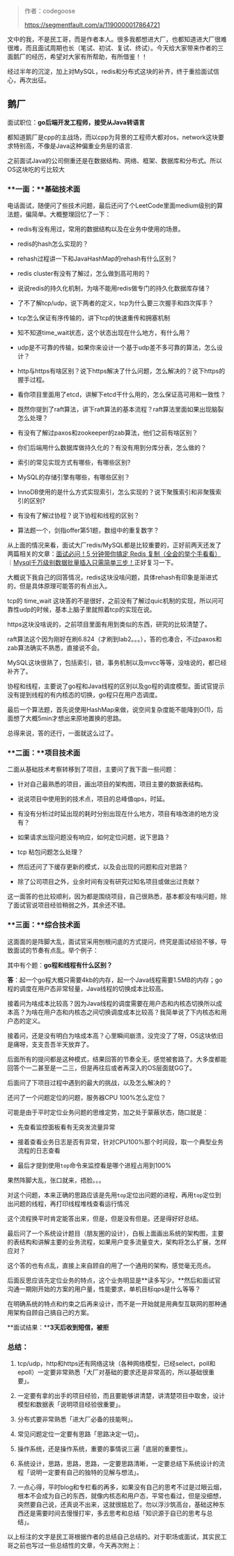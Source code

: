 > 作者：codegoose
>
> https://segmentfault.com/a/1190000017864721

文中的我，不是民工哥，而是作者本人。很多我都想进大厂，也都知道进大厂很难很难，而且面试周期也长（笔试、初试、复试、终试）。今天给大家带来作者的三面鹅厂的经历，希望对大家有所帮助，有所借鉴！！

经过半年的沉淀，加上对MySQL，redis和分布式这块的补齐，终于重拾面试信心，再次出征。

## **鹅厂**

面试职位：**go后端开发工程师，接受从Java转语言**

都知道鹅厂是cpp的主战场，而以cpp为背景的工程师大都对os，network这块要求特别高，不像是Java这种偏重业务层的语言.

之前面试Java的公司侧重还是在数据结构、网络、框架、数据库和分布式。所以OS这块吃的亏比较大

### **一面：****基础技术面**

电话面试，随便问了些技术问题，最后还问了个LeetCode里面medium级别的算法题，偏简单。大概整理回忆了一下：

*   redis有没有用过，常用的数据结构以及在业务中使用的场景。

*   redis的hash怎么实现的？

*   rehash过程讲一下和JavaHashMap的rehash有什么区别？

*   redis cluster有没有了解过，怎么做到高可用的？

*   说说redis的持久化机制，为啥不能用redis做专门的持久化数据库存储？

*   了不了解tcp/udp，说下两者的定义，tcp为什么要三次握手和四次挥手？

*   tcp怎么保证有序传输的，讲下tcp的快速重传和拥塞机制

*   知不知道time_wait状态，这个状态出现在什么地方，有什么用？

*   udp是不可靠的传输，如果你来设计一个基于udp差不多可靠的算法，怎么设计？

*   http与https有啥区别？说下https解决了什么问题，怎么解决的？说下https的握手过程。

*   看你项目里面用了etcd，讲解下etcd干什么用的，怎么保证高可用和一致性？

*   既然你提到了raft算法，讲下raft算法的基本流程？raft算法里面如果出现脑裂怎么处理？

*   有没有了解过paxos和zookeeper的zab算法，他们之前有啥区别？

*   你们后端用什么数据库做持久化的？有没有用到分库分表，怎么做的？

*   索引的常见实现方式有哪些，有哪些区别?

*   MySQL的存储引擎有哪些，有哪些区别？

*   InnoDB使用的是什么方式实现索引，怎么实现的？说下聚簇索引和非聚簇索引的区别?

*   有没有了解过协程？说下协程和线程的区别？

*   算法题一个，剑指offer第51题，数组中的重复数字？

从上面的情况来看，面试大厂redis/MySQL都是比较重要的，正好前两天还发了两篇相关的文章：[面试必问！5 分钟带你搞定 Redis 复制（全会的举个手看看）](http://mp.weixin.qq.com/s?__biz=MzI0MDQ4MTM5NQ==&mid=2247489834&idx=1&sn=f7489d3f0d5a7ae59af03d80115b6f48&chksm=e91b7c36de6cf5209c02b932950aedf8c59ac4e12959da1fd2bc15aa57130ab8cbceac1c80af&scene=21#wechat_redirect)｜[Mysql千万级别数据批量插入只需简单三步！](http://mp.weixin.qq.com/s?__biz=MzI0MDQ4MTM5NQ==&mid=2247489836&idx=1&sn=3bc67407eae4e13ed5bfb161a34c68a4&chksm=e91b7c30de6cf5265cfc80792ec2a65aba305664584c2d1851392da09a6414fda5640186f0b3&scene=21#wechat_redirect)正好复习一下。

大概说下我自己的回答情况，redis这块没啥问题，具体rehash有印象是渐进式的，但是具体原理可能答的有点出入。

tcp的 time_wait 这块答的不是很好，之前没有了解过quic机制的实现，所以问可靠性udp的时候，基本上脑子里就照着tcp的实现在说。

https这块没啥说的，之前项目里面有用到类似的东西，研究的比较清楚了。

raft算法这个因为刚好在刷6.824（才刷到lab2。。。），答的也凑合，不过paxos和zab算法确实不熟悉，直接说不会。

MySQL这块很熟了，包括索引，锁，事务机制以及mvcc等等，没啥说的，都已经补齐了。

协程和线程，主要说了go程和Java线程的区别以及go程的调度模型。面试官提示没有提到线程的有内核态的切换，go程只在用户态调度。

最后一个算法题，首先说使用HashMap来做，说空间复杂度能不能降到O(1)，后面想了大概5min才想出来原地置换的思路。

总得来说，答的还行，一面就这么过了。

### **二面：****项目技术面**

二面从基础技术考察转移到了项目，主要问了我下面一些问题：

*   针对自己最熟悉的项目，画出项目的架构图，项目主要的数据表结构。

*   说说项目中使用到的技术点，项目的总峰值qps，时延。

*   有没有分析过时延出现的耗时分别出现在什么地方，项目有啥改进的地方没有？

*   如果请求出现问题没有响应，如何定位问题，说下思路？

*   tcp 粘包问题怎么处理？

*   然后还问了下缓存更新的模式，以及会出现的问题和应对思路？

*   除了公司项目之外，业余时间有没有研究过知名项目或做出过贡献？

这一面答的也比较顺利，因为都是围绕项目，自己很熟悉，基本都没有啥问题，除了面试官说项目经验稍弱之外，其余还不错。

### **三面：****综合技术面**

这面面的是阵脚大乱，面试官采用刨根问底的方式提问，终究是面试经验不够，导致面试的节奏有点乱。举个例子：

其中有个题：**go程和线程有什么区别？**

**答**：起一个go程大概只需要4kb的内存，起一个Java线程需要1.5MB的内存；go程的调度在用户态非常轻量，Java线程的切换成本比较高。

接着问为啥成本比较高？因为Java线程的调度需要在用户态和内核态切换所以成本高？为啥在用户态和内核态之间切换调度成本比较高？我简单说了下内核态和用户态的定义。

接着问，还是没有明白为啥成本高？心里瞬间崩溃，没完没了了呀，OS这块依旧是痛呀，支支吾吾半天放弃了。

后面所有的提问都是这种模式，结果回答的节奏全无，感觉被套路了。大多度都能回答个一二甚至是一二三，但是再往后或者再深入的OS层面就GG了。

后面问了下项目过程中遇到的最大的挑战，以及怎么解决的？

还问了一个问题定位的问题，服务器CPU 100%怎么定位？

可能是由于平时定位业务问题的思维定势，加之处于蒙蔽状态，随口就是：

*   先查看监控面板看有无突发流量异常

*   接着查看业务日志是否有异常，针对CPU100%那个时间段，取一个典型业务流程的日志查看

*   最后才提到使用`top`命令来监控看是哪个进程占用到100%

果然阵脚大乱，张口就来，捂脸。。。 

对这个问题，本来正确的思路应该是先用`top`定位出问题的进程，再用`top`定位到出问题的线程，再打印线程堆栈查看运行情况

这个流程换平时肯定能答出来，但是，但是没有但是。还是得好好总结。

最后问了一个系统设计题目（朋友圈的设计），白板上面画出系统的架构图，主要的表结构和讲解主要的业务流程，如果用户变多流量变大，架构将怎么扩展，怎样应对？

这个答的也有点乱，直接上来自顾自的用了一个通用的架构，感觉毫无亮点。

后面反思应该先定位业务的特点，这个业务明显是**读多写少。**然后和面试官沟通一期刚开始的方案的用户量，性能要求，单机目标qps是什么等等？

在明确系统的特点和约束之后再来设计，而不是一开始就是用典型互联网的那种通用架构自顾自己搞自己的方案。

**面试结果：****3天后收到短信，被拒**

### **总结：**

1.  tcp/udp，http和https还有网络这块（各种网络模型，已经select，poll和epoll）一定要非常熟悉「大厂对基础的要求还是非常高的，所以基础很重要」。

2.  一定要有拿的出手的项目经验，而且要能够讲清楚，讲清楚项目中取舍，设计模型和数据表「说明项目经验很重要」。

3.  分布式要非常熟悉「进大厂必备的技能啊」。

4.  常见问题定位一定要有思路「思路决定一切」。

5.  操作系统，还是操作系统，重要的事情说三遍「底层的重要性」。

6.  系统设计，思路，思路，思路，一定要思路清晰，一定要总结下系统设计的流程「说明一定要有自己的独特的见解与想法」。

7.  一点心得，平时blog和专栏看的再多，如果没有自己的思考不过是过眼云烟，根本不会成为自己的东西，就像内核态和用户态，平常也看过，但是没细想，突然要自己说，还真说不出来，这就很尴尬了。勿以浮沙筑高台，基础这种东西还是需要时间去慢慢打牢，多去思考和总结「知识源于自已的思考与总结」。

以上标注的文字是民工哥根据作者的总结自己总结的。对于职场或面试，其实民工哥之前也写过一些总结性的文章，今天再次附上：
